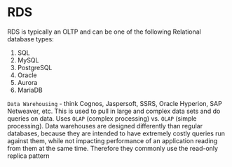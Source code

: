 # RDS

RDS is typically an OLTP and can be one of the following Relational database types:

1. SQL
2. MySQL
3. PostgreSQL
4. Oracle
5. Aurora
6. MariaDB

`Data Warehousing` - think Cognos, Jaspersoft, SSRS, Oracle Hyperion, SAP Netweaver, etc. This is used to pull in large and complex data sets and do queries on data. Uses `OLAP` (complex processing) vs. `OLAP` (simple processing). Data warehouses are designed differently than regular databases, because they are intended to have extremely costly queries run against them, while not impacting performance of an application reading from them at the same time. Therefore they commonly use the read-only replica pattern